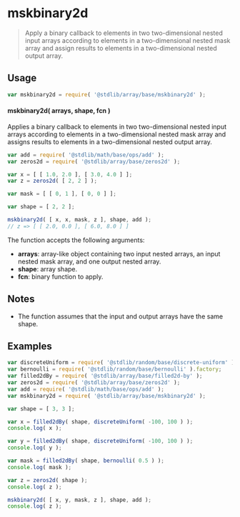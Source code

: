 <!--

@license Apache-2.0

Copyright (c) 2023 The Stdlib Authors.

Licensed under the Apache License, Version 2.0 (the "License");
you may not use this file except in compliance with the License.
You may obtain a copy of the License at

   http://www.apache.org/licenses/LICENSE-2.0

Unless required by applicable law or agreed to in writing, software
distributed under the License is distributed on an "AS IS" BASIS,
WITHOUT WARRANTIES OR CONDITIONS OF ANY KIND, either express or implied.
See the License for the specific language governing permissions and
limitations under the License.

-->

# mskbinary2d

> Apply a binary callback to elements in two two-dimensional nested input arrays according to elements in a two-dimensional nested mask array and assign results to elements in a two-dimensional nested output array.

<section class="intro">

</section>

<!-- /.intro -->

<section class="usage">

## Usage

```javascript
var mskbinary2d = require( '@stdlib/array/base/mskbinary2d' );
```

#### mskbinary2d( arrays, shape, fcn )

Applies a binary callback to elements in two two-dimensional nested input arrays according to elements in a two-dimensional nested mask array and assigns results to elements in a two-dimensional nested output array.

```javascript
var add = require( '@stdlib/math/base/ops/add' );
var zeros2d = require( '@stdlib/array/base/zeros2d' );

var x = [ [ 1.0, 2.0 ], [ 3.0, 4.0 ] ];
var z = zeros2d( [ 2, 2 ] );

var mask = [ [ 0, 1 ], [ 0, 0 ] ];

var shape = [ 2, 2 ];

mskbinary2d( [ x, x, mask, z ], shape, add );
// z => [ [ 2.0, 0.0 ], [ 6.0, 8.0 ] ]
```

The function accepts the following arguments:

-   **arrays**: array-like object containing two input nested arrays, an input nested mask array, and one output nested array.
-   **shape**: array shape.
-   **fcn**: binary function to apply.

</section>

<!-- /.usage -->

<section class="notes">

## Notes

-   The function assumes that the input and output arrays have the same shape.

</section>

<!-- /.notes -->

<section class="examples">

## Examples

<!-- eslint no-undef: "error" -->

```javascript
var discreteUniform = require( '@stdlib/random/base/discrete-uniform' ).factory;
var bernoulli = require( '@stdlib/random/base/bernoulli' ).factory;
var filled2dBy = require( '@stdlib/array/base/filled2d-by' );
var zeros2d = require( '@stdlib/array/base/zeros2d' );
var add = require( '@stdlib/math/base/ops/add' );
var mskbinary2d = require( '@stdlib/array/base/mskbinary2d' );

var shape = [ 3, 3 ];

var x = filled2dBy( shape, discreteUniform( -100, 100 ) );
console.log( x );

var y = filled2dBy( shape, discreteUniform( -100, 100 ) );
console.log( y );

var mask = filled2dBy( shape, bernoulli( 0.5 ) );
console.log( mask );

var z = zeros2d( shape );
console.log( z );

mskbinary2d( [ x, y, mask, z ], shape, add );
console.log( z );
```

</section>

<!-- /.examples -->

<!-- Section for related `stdlib` packages. Do not manually edit this section, as it is automatically populated. -->

<section class="related">

</section>

<!-- /.related -->

<!-- Section for all links. Make sure to keep an empty line after the `section` element and another before the `/section` close. -->

<section class="links">

</section>

<!-- /.links -->
